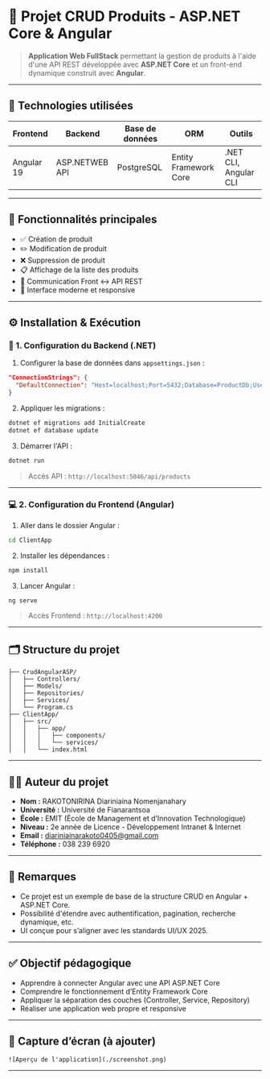 # 🧩 Projet CRUD Produits - ASP.NET Core & Angular

> **Application Web FullStack** permettant la gestion de produits à l'aide d'une API REST développée avec **ASP.NET Core** et un front-end dynamique construit avec **Angular**.

---

## 🚀 Technologies utilisées

| Frontend       | Backend        | Base de données | ORM                   | Outils               |
|----------------|----------------|------------------|------------------------|-----------------------|
| Angular 19     |ASP.NETWEB API | PostgreSQL       | Entity Framework Core | .NET CLI, Angular CLI |

---

## 🎯 Fonctionnalités principales

- ✅ Création de produit  
- ✏️ Modification de produit  
- ❌ Suppression de produit  
- 📋 Affichage de la liste des produits  
- 🔁 Communication Front <-> API REST  
- 🎨 Interface moderne et responsive  

---

## ⚙️ Installation & Exécution

### 🔧 1. Configuration du Backend (.NET)

1. Configurer la base de données dans `appsettings.json` :
```json
"ConnectionStrings": {
  "DefaultConnection": "Host=localhost;Port=5432;Database=ProductDb;Username=postgres;Password=your_password"
}
```

2. Appliquer les migrations :
```bash
dotnet ef migrations add InitialCreate
dotnet ef database update
```

3. Démarrer l'API :
```bash
dotnet run
```

> Accès API : `http://localhost:5046/api/products`

---

### 💻 2. Configuration du Frontend (Angular)

1. Aller dans le dossier Angular :
```bash
cd ClientApp
```

2. Installer les dépendances :
```bash
npm install
```

3. Lancer Angular :
```bash
ng serve
```

> Accès Frontend : `http://localhost:4200`

---

## 🗂️ Structure du projet

```
├── CrudAngularASP/
│   ├── Controllers/
│   ├── Models/
│   ├── Repositories/
│   ├── Services/
│   └── Program.cs
├── ClientApp/
│   ├── src/
│   │   ├── app/
│   │   │   ├── components/
│   │   │   └── services/
│   │   └── index.html
```

---

## 👨‍💻 Auteur du projet

- **Nom :** RAKOTONIRINA Diariniaina Nomenjanahary  
- **Université :** Université de Fianarantsoa  
- **École :** EMIT (École de Management et d’Innovation Technologique)  
- **Niveau :** 2e année de Licence - Développement Intranet & Internet  
- **Email :** diariniainarakoto0405@gmail.com  
- **Téléphone :** 038 239 6920

---

## 📝 Remarques

- Ce projet est un exemple de base de la structure CRUD en Angular + ASP.NET Core.
- Possibilité d'étendre avec authentification, pagination, recherche dynamique, etc.
- UI conçue pour s’aligner avec les standards UI/UX 2025.

---

## ✅ Objectif pédagogique

- Apprendre à connecter Angular avec une API ASP.NET Core
- Comprendre le fonctionnement d’Entity Framework Core
- Appliquer la séparation des couches (Controller, Service, Repository)
- Réaliser une application web propre et responsive

---

## 📸 Capture d’écran (à ajouter)

```
![Aperçu de l'application](./screenshot.png)
```

---

